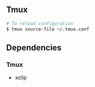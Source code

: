 ## Tmux
```sh
# To reload configuration
$ tmux source-file ~/.tmux.conf

```

## Dependencies
### Tmux
- xclip
